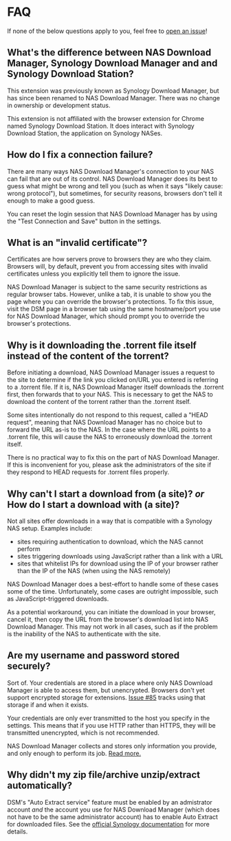 # FAQ

If none of the below questions apply to you, feel free to [open an issue](https://github.com/seansfkelley/nas-download-manager/issues/new/choose)!

## What's the difference between NAS Download Manager, Synology Download Manager and and Synology Download Station?

This extension was previously known as Synology Download Manager, but has since been renamed to NAS Download Manager. There was no change in ownership or development status.

This extension is not affiliated with the browser extension for Chrome named Synology Download Station. It does interact with Synology Download Station, the application on Synology NASes.

## How do I fix a connection failure?

There are many ways NAS Download Manager's connection to your NAS can fail that are out of its control. NAS Download Manager does its best to guess what might be wrong and tell you (such as when it says "likely cause: wrong protocol"), but sometimes, for security reasons, browsers don't tell it enough to make a good guess.

You can reset the login session that NAS Download Manager has by using the "Test Connection and Save" button in the settings.

## What is an "invalid certificate"?

Certificates are how servers prove to browsers they are who they claim. Browsers will, by default, prevent you from accessing sites with invalid certificates unless you explicitly tell them to ignore the issue.

NAS Download Manager is subject to the same security restrictions as regular browser tabs. However, unlike a tab, it is unable to show you the page where you can override the browser's protections. To fix this issue, visit the DSM page in a browser tab using the same hostname/port you use for NAS Download Manager, which should prompt you to override the browser's protections.

## Why is it downloading the .torrent file itself instead of the content of the torrent?

Before initiating a download, NAS Download Manager issues a request to the site to determine if the link you clicked on/URL you entered is referring to a .torrent file. If it is, NAS Download Manager itself downloads the .torrent first, then forwards that to your NAS. This is necessary to get the NAS to download the content of the torrent rather than the .torrent itself.

Some sites intentionally do not respond to this request, called a "HEAD request", meaning that NAS Download Manager has no choice but to forward the URL as-is to the NAS. In the case where the URL points to a .torrent file, this will cause the NAS to erroneously download the .torrent itself.

There is no practical way to fix this on the part of NAS Download Manager. If this is inconvenient for you, please ask the administrators of the site if they respond to HEAD requests for .torrent files properly.

## Why can't I start a download from (a site)? _or_ How do I start a download with (a site)?

Not all sites offer downloads in a way that is compatible with a Synology NAS setup. Examples include:

- sites requiring authentication to download, which the NAS cannot perform
- sites triggering downloads using JavaScript rather than a link with a URL
- sites that whitelist IPs for download using the IP of your browser rather than the IP of the NAS (when using the NAS remotely)

NAS Download Manager does a best-effort to handle some of these cases some of the time. Unfortunately, some cases are outright impossible, such as JavaScript-triggered downloads.

As a potential workaround, you can initiate the download in your browser, cancel it, then copy the URL from the browser's download list into NAS Download Manager. This may not work in all cases, such as if the problem is the inability of the NAS to authenticate with the site.

## Are my username and password stored securely?

Sort of. Your credentials are stored in a place where only NAS Download Manager is able to access them, but unencrypted. Browsers don't yet support encrypted storage for extensions. [Issue #85](https://github.com/seansfkelley/nas-download-manager/issues/85) tracks using that storage if and when it exists.

Your credentials are only ever transmitted to the host you specify in the settings. This means that if you use HTTP rather than HTTPS, they will be transmitted unencrypted, which is not recommended.

NAS Download Manager collects and stores only information you provide, and only enough to perform its job. [Read more.](./PRIVACY.md)

## Why didn't my zip file/archive unzip/extract automatically?

DSM's "Auto Extract service" feature must be enabled by an admistrator account _and_ the account you use for NAS Download Manager (which does not have to be the same administrator account) has to enable Auto Extract for downloaded files. See the [official Synology documentation](https://www.synology.com/en-global/knowledgebase/DSM/help/DownloadStation/auto_unzip) for more details.
